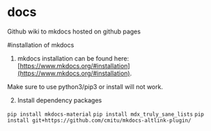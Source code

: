 # docs

Github wiki to mkdocs hosted on github pages

#installation of mkdocs

1.  mkdocs installation can be found here: [https://www.mkdocs.org/#installation](https://www.mkdocs.org/#installation).

Make sure to use python3/pip3 or install will not work.

2.  Install dependency packages

`pip install mkdocs-material`
`pip install mdx_truly_sane_lists`
`pip install git+https://github.com/cmitu/mkdocs-altlink-plugin/`
